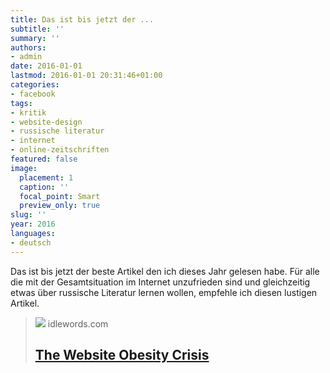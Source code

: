 ```yaml
---
title: Das ist bis jetzt der ...
subtitle: ''
summary: ''
authors:
- admin
date: 2016-01-01
lastmod: 2016-01-01 20:31:46+01:00
categories:
- facebook
tags:
- kritik
- website-design
- russische literatur
- internet
- online-zeitschriften
featured: false
image:
  placement: 1
  caption: ''
  focal_point: Smart
  preview_only: true
slug: ''
year: 2016
languages:
- deutsch
---
```


Das ist bis jetzt der beste Artikel den ich dieses Jahr gelesen habe.  Für alle die mit der Gesamtsituation im Internet unzufrieden sind und gleichzeitig etwas über russische Literatur lernen wollen, empfehle ich diesen lustigen Artikel.
> [![](https://static.pinboard.in/ob/thumbs/ob.002.thumb.jpg)](http://idlewords.com/talks/website_obesity.htm)
> idlewords.com
> ## [The Website Obesity Crisis](http://idlewords.com/talks/website_obesity.htm)
>